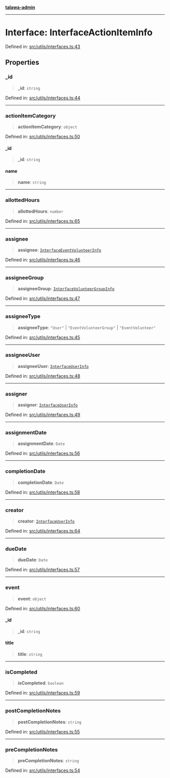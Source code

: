 [**talawa-admin**](../../../README.md)

***

# Interface: InterfaceActionItemInfo

Defined in: [src/utils/interfaces.ts:43](https://github.com/MayankJha014/talawa-admin/blob/0dd35cc200a4ed7562fa81ab87ec9b2a6facd18b/src/utils/interfaces.ts#L43)

## Properties

### \_id

> **\_id**: `string`

Defined in: [src/utils/interfaces.ts:44](https://github.com/MayankJha014/talawa-admin/blob/0dd35cc200a4ed7562fa81ab87ec9b2a6facd18b/src/utils/interfaces.ts#L44)

***

### actionItemCategory

> **actionItemCategory**: `object`

Defined in: [src/utils/interfaces.ts:50](https://github.com/MayankJha014/talawa-admin/blob/0dd35cc200a4ed7562fa81ab87ec9b2a6facd18b/src/utils/interfaces.ts#L50)

#### \_id

> **\_id**: `string`

#### name

> **name**: `string`

***

### allottedHours

> **allottedHours**: `number`

Defined in: [src/utils/interfaces.ts:65](https://github.com/MayankJha014/talawa-admin/blob/0dd35cc200a4ed7562fa81ab87ec9b2a6facd18b/src/utils/interfaces.ts#L65)

***

### assignee

> **assignee**: [`InterfaceEventVolunteerInfo`](InterfaceEventVolunteerInfo.md)

Defined in: [src/utils/interfaces.ts:46](https://github.com/MayankJha014/talawa-admin/blob/0dd35cc200a4ed7562fa81ab87ec9b2a6facd18b/src/utils/interfaces.ts#L46)

***

### assigneeGroup

> **assigneeGroup**: [`InterfaceVolunteerGroupInfo`](InterfaceVolunteerGroupInfo.md)

Defined in: [src/utils/interfaces.ts:47](https://github.com/MayankJha014/talawa-admin/blob/0dd35cc200a4ed7562fa81ab87ec9b2a6facd18b/src/utils/interfaces.ts#L47)

***

### assigneeType

> **assigneeType**: `"User"` \| `"EventVolunteerGroup"` \| `"EventVolunteer"`

Defined in: [src/utils/interfaces.ts:45](https://github.com/MayankJha014/talawa-admin/blob/0dd35cc200a4ed7562fa81ab87ec9b2a6facd18b/src/utils/interfaces.ts#L45)

***

### assigneeUser

> **assigneeUser**: [`InterfaceUserInfo`](InterfaceUserInfo.md)

Defined in: [src/utils/interfaces.ts:48](https://github.com/MayankJha014/talawa-admin/blob/0dd35cc200a4ed7562fa81ab87ec9b2a6facd18b/src/utils/interfaces.ts#L48)

***

### assigner

> **assigner**: [`InterfaceUserInfo`](InterfaceUserInfo.md)

Defined in: [src/utils/interfaces.ts:49](https://github.com/MayankJha014/talawa-admin/blob/0dd35cc200a4ed7562fa81ab87ec9b2a6facd18b/src/utils/interfaces.ts#L49)

***

### assignmentDate

> **assignmentDate**: `Date`

Defined in: [src/utils/interfaces.ts:56](https://github.com/MayankJha014/talawa-admin/blob/0dd35cc200a4ed7562fa81ab87ec9b2a6facd18b/src/utils/interfaces.ts#L56)

***

### completionDate

> **completionDate**: `Date`

Defined in: [src/utils/interfaces.ts:58](https://github.com/MayankJha014/talawa-admin/blob/0dd35cc200a4ed7562fa81ab87ec9b2a6facd18b/src/utils/interfaces.ts#L58)

***

### creator

> **creator**: [`InterfaceUserInfo`](InterfaceUserInfo.md)

Defined in: [src/utils/interfaces.ts:64](https://github.com/MayankJha014/talawa-admin/blob/0dd35cc200a4ed7562fa81ab87ec9b2a6facd18b/src/utils/interfaces.ts#L64)

***

### dueDate

> **dueDate**: `Date`

Defined in: [src/utils/interfaces.ts:57](https://github.com/MayankJha014/talawa-admin/blob/0dd35cc200a4ed7562fa81ab87ec9b2a6facd18b/src/utils/interfaces.ts#L57)

***

### event

> **event**: `object`

Defined in: [src/utils/interfaces.ts:60](https://github.com/MayankJha014/talawa-admin/blob/0dd35cc200a4ed7562fa81ab87ec9b2a6facd18b/src/utils/interfaces.ts#L60)

#### \_id

> **\_id**: `string`

#### title

> **title**: `string`

***

### isCompleted

> **isCompleted**: `boolean`

Defined in: [src/utils/interfaces.ts:59](https://github.com/MayankJha014/talawa-admin/blob/0dd35cc200a4ed7562fa81ab87ec9b2a6facd18b/src/utils/interfaces.ts#L59)

***

### postCompletionNotes

> **postCompletionNotes**: `string`

Defined in: [src/utils/interfaces.ts:55](https://github.com/MayankJha014/talawa-admin/blob/0dd35cc200a4ed7562fa81ab87ec9b2a6facd18b/src/utils/interfaces.ts#L55)

***

### preCompletionNotes

> **preCompletionNotes**: `string`

Defined in: [src/utils/interfaces.ts:54](https://github.com/MayankJha014/talawa-admin/blob/0dd35cc200a4ed7562fa81ab87ec9b2a6facd18b/src/utils/interfaces.ts#L54)
